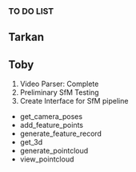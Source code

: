 ### TO DO LIST

## Tarkan


## Toby

1. Video Parser: Complete
2. Preliminary SfM Testing
3. Create Interface for SfM pipeline
  - get_camera_poses
  - add_feature_points
  - generate_feature_record
  - get_3d
  - generate_pointcloud
  - view_pointcloud
